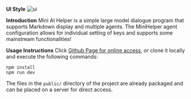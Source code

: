 **UI Style**
![ui](https://github.com/user-attachments/assets/a1807d09-6d08-4ada-a21b-fedf49373533)

**Introduction**
Mini AI Helper is a simple large model dialogue program that supports Markdown display and multiple agents. The MiniHelper agent configuration allows for individual setting of keys and supports some mainstream functionalities!

**Usage Instructions**
Click [Github Page for online access](https://nihaozyj.github.io/), or clone it locally and execute the following commands:

```
npm install
npm run dev
```

The files in the `public/` directory of the project are already packaged and can be placed on a server for direct access.
